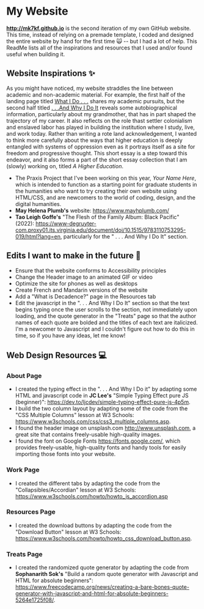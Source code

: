 # My Website

**http://mk7kf.github.io** is the second iteration of my own GitHub website. This time, instead of relying on a premade template, I coded and designed the entire website by hand for the first time 🙀 -- but I had a lot of help. This ReadMe lists all of the inspirations and resources that I used and/or found useful when building it. 

## Website Inspirations :sparkles:
As you might have noticed, my website straddles the line between academic and non-academic material. For example, the first half of the landing page titled [What I Do . . .](http://mk7kf.github.io) shares my academic pursuits, but the second half titled [. . .And Why I Do It](http://mk7kf.github.io) reveals some autobiographical information, particularly about my grandmother, that has in part shaped the trajectory of my career. It also reflects on the role thast settler colonialism and enslaved labor has played in building the institution where I study, live, and work today. Rather than writing a rote land acknowledgement, I wanted to think more carefully about the ways that higher education is deeply entangled with systems of oppression even as it portrays itself as a site for freedom and progressive thought. This short essay is a step toward this endeavor, and it also forms a part of the short essay collection that I am (slowly) working on, titled *A Higher Education*.
* The Praxis Project that I've been working on this year, *Your Name Here*, which is intended to function as a starting point for graduate students in the humanities who want to try creating their own website using HTML/CSS, and are newcomers to the world of coding, design, and the digital humanities. 
* **May Helena Plumb's** website: https://www.mayhplumb.com/
* **Tao Leigh Goffe's** "The Flesh of the Family Album: Black Pacific" (2022): https://www-degruyter-com.proxy01.its.virginia.edu/document/doi/10.1515/9783110753295-019/html?lang=en, particularly for the " . . . And Why I Do It" section.

## Edits I want to make in the future :wrench:
* Ensure that the website conforms to Accessibility principles
* Change the Header image to an animated GIF or video
* Optimize the site for phones as well as desktops
* Create French and Mandarin versions of the website
* Add a "What is Decadence?" page in the Resources tab
* Edit the javascript in the ". . . And Why I Do It" section so that the text begins typing once the user scrolls to the section, not immediately upon loading, and the quote generator in the "Treats" page so that the author names of each quote are bolded and the titles of each text are italicized. I'm a newcomer to Javascript and I couldn't figure out how to do this in time, so if you have any ideas, let me know!

## Web Design Resources :computer:
### About Page
* I created the typing effect in the ". . . And Why I Do it" by adapting some HTML and javascript code in **JC Lee's** "Simple Typing Effect pure JS (beginner)": https://dev.to/ljcdev/simple-typing-effect-pure-js-4p5m. 
* I build the two column layout by adapting some of the code from the "CSS Multiple Columns" lesson at W3 Schools: https://www.w3schools.com/css/css3_multiple_columns.asp. 
* I found the header image on unsplash.com http://www.unsplash.com, a great site that contains freely-usable high-quality images.
* I found the font on Google Fonts https://fonts.google.com/, which provides freely-usable, high-quality fonts and handy tools for easily importing those fonts into your website. 

### Work Page
* I created the different tabs by adapting the code from the "Collapsibles/Accordian" lesson at W3 Schools: https://www.w3schools.com/howto/howto_js_accordion.asp

### Resources Page
* I created the download buttons by adapting the code from the "Download Button" lesson at W3 Schools: https://www.w3schools.com/howto/howto_css_download_button.asp. 

### Treats Page
* I created the randomized quote generator by adapting the code from **Sophanarith Sok's** "Build a random quote generator with Javascript and HTML for absolute beginners": https://www.freecodecamp.org/news/creating-a-bare-bones-quote-generator-with-javascript-and-html-for-absolute-beginners-5264e1725f08/. 
